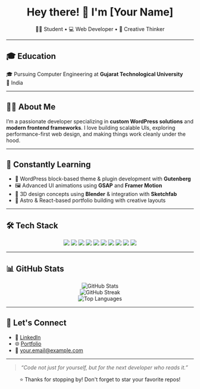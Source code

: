 <h1 align="center">Hey there! 👋 I'm [Your Name]</h1>
<p align="center">🧑‍🎓 Student • 💻 Web Developer • 🎨 Creative Thinker</p>

---

## 🎓 Education

🎓 Pursuing Computer Engineering at **Gujarat Technological University**  
📍 India

---

## 👨‍💻 About Me

I’m a passionate developer specializing in **custom WordPress solutions** and **modern frontend frameworks**. I love building scalable UIs, exploring performance-first web design, and making things work cleanly under the hood.

---

## 🚀 Constantly Learning

- 🧩 WordPress block-based theme & plugin development with **Gutenberg**
- 🖼️ Advanced UI animations using **GSAP** and **Framer Motion**
- 🧱 3D design concepts using **Blender** & integration with **Sketchfab**
- 📐 Astro & React-based portfolio building with creative layouts

---

## 🛠️ Tech Stack

<p align="center">
  <img src="https://img.shields.io/badge/HTML5-E34F26?style=for-the-badge&logo=html5&logoColor=white"/>
  <img src="https://img.shields.io/badge/CSS3-1572B6?style=for-the-badge&logo=css3&logoColor=white"/>
  <img src="https://img.shields.io/badge/JavaScript-F7DF1E?style=for-the-badge&logo=javascript&logoColor=black"/>
  <img src="https://img.shields.io/badge/PHP-777BB4?style=for-the-badge&logo=php&logoColor=white"/>
  <img src="https://img.shields.io/badge/WordPress-21759B?style=for-the-badge&logo=wordpress&logoColor=white"/>
  <img src="https://img.shields.io/badge/React-20232A?style=for-the-badge&logo=react&logoColor=61DAFB"/>
  <img src="https://img.shields.io/badge/Astro-000000?style=for-the-badge&logo=astro&logoColor=FF5D01"/>
  <img src="https://img.shields.io/badge/Tailwind_CSS-38B2AC?style=for-the-badge&logo=tailwind-css&logoColor=white"/>
  <img src="https://img.shields.io/badge/GitHub-181717?style=for-the-badge&logo=github&logoColor=white"/>
  <img src="https://img.shields.io/badge/VS_Code-007ACC?style=for-the-badge&logo=visual-studio-code&logoColor=white"/>
</p>

---

## 📊 GitHub Stats

<p align="center">
  <img src="https://github-readme-stats.vercel.app/api?username=yourusername&show_icons=true&theme=radical" alt="GitHub Stats" />
  <br/>
  <img src="https://github-readme-streak-stats.herokuapp.com/?user=yourusername&theme=radical" alt="GitHub Streak" />
  <br/>
  <img src="https://github-readme-stats.vercel.app/api/top-langs/?username=yourusername&layout=compact&theme=radical" alt="Top Languages" />
</p>

---

## 🤝 Let's Connect

- 💼 [LinkedIn](https://linkedin.com/in/yourprofile)
- 🌐 [Portfolio](https://yourwebsite.com)
- 📧 your.email@example.com

---

> _“Code not just for yourself, but for the next developer who reads it.”_

<p align="center">
  ⭐️ Thanks for stopping by! Don't forget to star your favorite repos!
</p>
